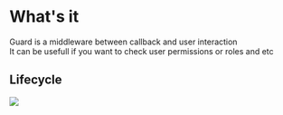 # What's it

Guard is a middleware between callback and user interaction<br>
It can be usefull if you want to check user permissions or roles and etc

## Lifecycle

<img src="https://imgur.com/LEEaiz5.png">
